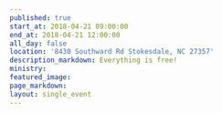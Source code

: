 ```yaml
---
published: true
start_at: 2018-04-21 09:00:00
end_at: 2018-04-21 12:00:00
all_day: false
location: '8430 Southward Rd Stokesdale, NC 27357'
description_markdown: Everything is free!
ministry:
featured_image:
page_markdown:
layout: single_event
---
```

